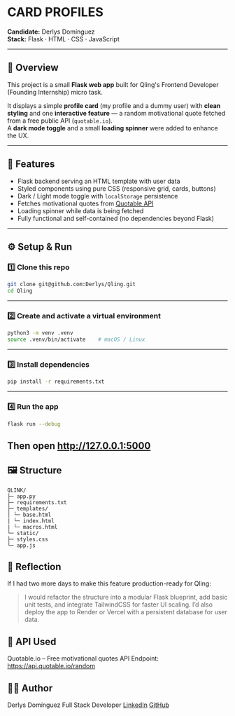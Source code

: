 # CARD PROFILES

**Candidate:** Derlys Domínguez  
**Stack:** Flask · HTML · CSS · JavaScript

---

## 🚀 Overview

This project is a small **Flask web app** built for Qling's Frontend Developer (Founding Internship) micro task.

It displays a simple **profile card** (my profile and a dummy user) with **clean styling** and one **interactive feature** — a random motivational quote fetched from a free public API (`quotable.io`).  
A **dark mode toggle** and a small **loading spinner** were added to enhance the UX.

---

## 🧩 Features

- Flask backend serving an HTML template with user data
- Styled components using pure CSS (responsive grid, cards, buttons)
- Dark / Light mode toggle with `localStorage` persistence
- Fetches motivational quotes from [Quotable API](https://api.quotable.io/random)
- Loading spinner while data is being fetched
- Fully functional and self-contained (no dependencies beyond Flask)

---

## ⚙️ Setup & Run

### 1️⃣ Clone this repo

```bash
git clone git@github.com:Derlys/Qling.git
cd Qling
```

---

### 2️⃣ Create and activate a virtual environment

```bash
python3 -m venv .venv
source .venv/bin/activate    # macOS / Linux
```

---

### 3️⃣ Install dependencies

```bash
pip install -r requirements.txt
```

---

### 4️⃣ Run the app

```bash
flask run --debug
```

## Then open http://127.0.0.1:5000

## 🖼️ Structure

```text
QLINK/
├─ app.py
├─ requirements.txt
├─ templates/
│ └─ base.html
| └─ index.html
| └─ macros.html
└─ static/
├─ styles.css
└─ app.js
```

## 🧠 Reflection

If I had two more days to make this feature production-ready for Qling:

> I would refactor the structure into a modular Flask blueprint, add basic unit tests, and integrate TailwindCSS for faster UI scaling.
> I’d also deploy the app to Render or Vercel with a persistent database for user data.

## 💬 API Used

Quotable.io – Free motivational quotes API
Endpoint: https://api.quotable.io/random

## 🧑‍💻 Author

Derlys Domínguez
Full Stack Developer [LinkedIn](https://www.linkedin.com/in/derlysdominguez/) [GitHub](https://github.com/Derlys)
